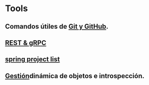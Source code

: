 # Tools
## Comandos útiles de [Git y GitHub](GITIGITHUB.md).
## [REST & gRPC](REST&gRPC.md)
## [spring project list](springProjectList.md)
## [Gestión](Gestióndinámicadeobjetoseintrospección.md)dinámica de objetos e introspección.
